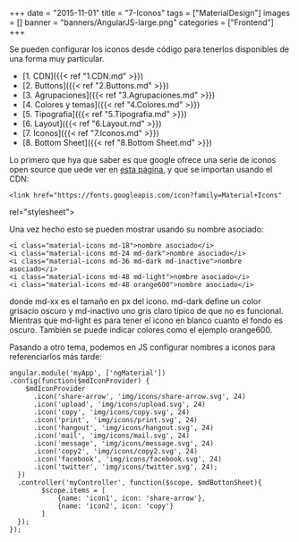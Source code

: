 +++
date = "2015-11-01"
title = "7-Iconos"
tags = ["MaterialDesign"]
images = []
banner = "banners/AngularJS-large.png"
categories = ["Frontend"]
+++

Se pueden configurar los iconos desde código para tenerlos disponibles de una forma muy particular.
<!--more-->

* [1. CDN]({{< ref "1.CDN.md" >}})
* [2. Buttons]({{< ref "2.Buttons.md" >}})
* [3. Agrupaciones]({{< ref "3.Agrupaciones.md" >}})
* [4. Colores y temas]({{< ref "4.Colores.md" >}})
* [5. Tipografia]({{< ref "5.Tipografia.md" >}})
* [6. Layout]({{< ref "6.Layout.md" >}})
* [7. Iconos]({{< ref "7.Iconos.md" >}})
* [8. Bottom Sheet]({{< ref "8.Bottom Sheet.md" >}})

Lo primero que hya que saber es que google ofrece una serie de iconos open source que uede ver en [esta página](https://www.google.com/design/icons/), y que se importan usando el CDN:

	<link href="https://fonts.googleapis.com/icon?family=Material+Icons"
rel="stylesheet">

Una vez hecho esto se pueden mostrar usando su nombre asociado:

	<i class="material-icons md-18">nombre asociado</i>
	<i class="material-icons md-24 md-dark">nombre asociado</i>
	<i class="material-icons md-36 md-dark md-inactive">nombre asociado</i>
	<i class="material-icons md-48 md-light">nombre asociado</i>
	<i class="material-icons md-48 orange600">nombre asociado</i>

donde md-xx es el tamaño en px del icono. md-dark define un color grisacio oscuro y md-inactivo uno gris claro típico de que no es funcional.
Mientras que md-light es para tener el icono en blanco cuanto el fondo es oscuro. También se puede indicar colores como el ejemplo orange600.

Pasando a otro tema, podemos en JS configurar nombres a iconos para referenciarlos más tarde:

	angular.module('myApp', ['ngMaterial'])
	.config(function($mdIconProvider) {
	    $mdIconProvider
	      .icon('share-arrow', 'img/icons/share-arrow.svg', 24)
	      .icon('upload', 'img/icons/upload.svg', 24)
	      .icon('copy', 'img/icons/copy.svg', 24)
	      .icon('print', 'img/icons/print.svg', 24)
	      .icon('hangout', 'img/icons/hangout.svg', 24)
	      .icon('mail', 'img/icons/mail.svg', 24)
	      .icon('message', 'img/icons/message.svg', 24)
	      .icon('copy2', 'img/icons/copy2.svg', 24)
	      .icon('facebook', 'img/icons/facebook.svg', 24)
	      .icon('twitter', 'img/icons/twitter.svg', 24);
	  })
	  .controller('myController', function($scope, $mdBottonSheet){
			$scope.items = [
				{name: 'icon1', icon: 'share-arrow'},
				{name: 'icon2', icon: 'copy'}
			]
	  });
	});
